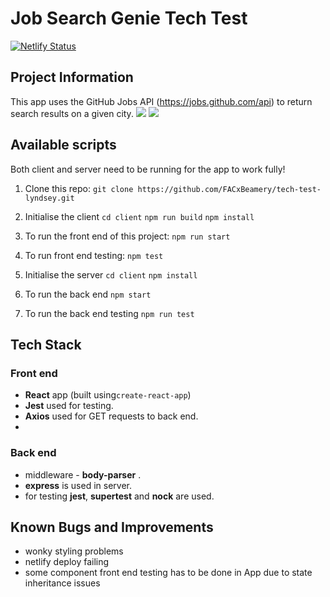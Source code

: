 
# Job Search Genie Tech Test
[![Netlify Status](https://api.netlify.com/api/v1/badges/9bff6a00-1802-46ea-8fe6-b2be886496c2/deploy-status)](https://app.netlify.com/sites/jobsearchgenie/deploys)
## Project Information
This app uses the GitHub Jobs API (https://jobs.github.com/api) to return search results on a given city.
![](https://i.imgur.com/JE52lmo.png)
![](https://i.imgur.com/4VNUuPU.png)




## Available scripts
 Both client and server need to be running for the app to work fully!
 
1. Clone this repo:
`git clone https://github.com/FACxBeamery/tech-test-lyndsey.git`

2. Initialise the client 
`cd client`
`npm run build`
`npm install`

3. To run the front end of this project:
`npm run start`

4. To run front end testing:
`npm test`

5. Initialise the server 
 `cd client`
`npm install`
6.  To run the back end 
`npm start`
7. To run the back end testing
 `npm run test`
 

## Tech Stack

### Front end
* **React** app (built using`create-react-app`)
* **Jest** used for testing. 
* **Axios** used for GET requests to back end.
* 
### Back end
* middleware - **body-parser** .
* **express** is used in server.
* for testing **jest**, **supertest** and **nock** are used. 
## Known Bugs and Improvements
* wonky styling problems
* netlify deploy failing
* some component front end testing has to be done in App due to state inheritance issues


